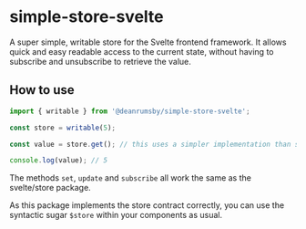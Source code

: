 # simple-store-svelte

A super simple, writable store for the Svelte frontend framework.
It allows quick and easy readable access to the current state, without having to subscribe and unsubscribe to retrieve the value.

## How to use

```javascript
import { writable } from '@deanrumsby/simple-store-svelte';

const store = writable(5);

const value = store.get(); // this uses a simpler implementation than svelte/store

console.log(value); // 5
```

The methods `set`, `update` and `subscribe` all work the same as the svelte/store package.

As this package implements the store contract correctly, you can use the syntactic sugar `$store` within your components as usual.
